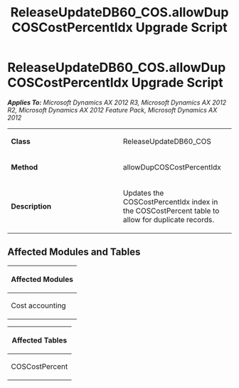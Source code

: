 ﻿---
title: ReleaseUpdateDB60_COS.allowDupCOSCostPercentIdx Upgrade Script
TOCTitle: ReleaseUpdateDB60_COS.allowDupCOSCostPercentIdx Upgrade Script
ms:assetid: 1003c94b-c3cf-a459-3be2-300d21dd7e59
ms:mtpsurl: https://msdn.microsoft.com/en-us/library/JJ735769(v=AX.60)
ms:contentKeyID: 49706682
ms.date: 05/18/2015
mtps_version: v=AX.60
---

# ReleaseUpdateDB60\_COS.allowDupCOSCostPercentIdx Upgrade Script 


_**Applies To:** Microsoft Dynamics AX 2012 R3, Microsoft Dynamics AX 2012 R2, Microsoft Dynamics AX 2012 Feature Pack, Microsoft Dynamics AX 2012_

<table>
<colgroup>
<col style="width: 50%" />
<col style="width: 50%" />
</colgroup>
<tbody>
<tr class="odd">
<td><p><strong>Class</strong></p></td>
<td><p>ReleaseUpdateDB60_COS</p></td>
</tr>
<tr class="even">
<td><p><strong>Method</strong></p></td>
<td><p>allowDupCOSCostPercentIdx</p></td>
</tr>
<tr class="odd">
<td><p><strong>Description</strong></p></td>
<td><p>Updates the COSCostPercentIdx index in the COSCostPercent table to allow for duplicate records.</p></td>
</tr>
</tbody>
</table>


## Affected Modules and Tables

<table>
<colgroup>
<col style="width: 100%" />
</colgroup>
<thead>
<tr class="header">
<th><p>Affected Modules</p></th>
</tr>
</thead>
<tbody>
<tr class="odd">
<td><p>Cost accounting</p></td>
</tr>
</tbody>
</table>


<table>
<colgroup>
<col style="width: 100%" />
</colgroup>
<thead>
<tr class="header">
<th><p>Affected Tables</p></th>
</tr>
</thead>
<tbody>
<tr class="odd">
<td><p>COSCostPercent</p></td>
</tr>
</tbody>
</table>

  



